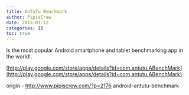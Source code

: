 ```yaml
---
title: AnTuTu Benchmark
author: PipisCrew
date: 2015-01-12
categories: []
toc: true
---
```


Is the most popular Android smartphone and tablet benchmarking app in the world!. 

[http://play.google.com/store/apps/details?id=com.antutu.ABenchMark](http://play.google.com/store/apps/details?id=com.antutu.ABenchMark)

origin - http://www.pipiscrew.com/?p=2176 android-antutu-benchmark